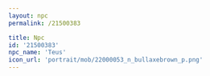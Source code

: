 ```yaml
---
layout: npc
permalink: /21500383

title: Npc
id: '21500383'
npc_name: 'Teus'
icon_url: 'portrait/mob/22000053_n_bullaxebrown_p.png'
---
```

